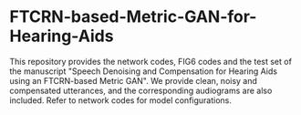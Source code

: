 # FTCRN-based-Metric-GAN-for-Hearing-Aids
This repository provides the network codes, FIG6 codes and the test set of the manuscript "Speech Denoising and Compensation for Hearing Aids using an FTCRN-based Metric GAN". We provide clean, noisy and compensated utterances, and the corresponding audiograms are also included. Refer to network codes for model configurations.
